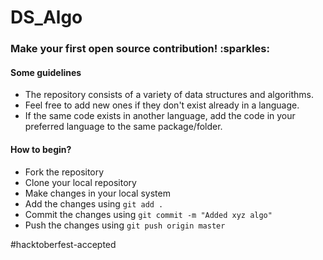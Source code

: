 # DS_Algo
<h3> Make your first open source contribution! :sparkles: </h3>

<h4>Some guidelines</h4>

- The repository consists of a variety of data structures and algorithms. 
- Feel free to add new ones if they don't exist already in a language. 
- If the same code exists in another language, add the code in your preferred language to the same package/folder.


<h4>How to begin?</h4>

- Fork the repository
- Clone your local repository 
- Make changes in your local system
- Add the changes using `git add .`
- Commit the changes using `git commit -m "Added xyz algo"`
- Push the changes using `git push origin master`

#hacktoberfest-accepted

